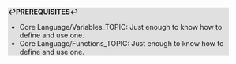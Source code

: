 <div style="margin:2em; background-color: #e0e0e0;">

<strong>↩PREREQUISITES↩</strong>

 * Core Language/Variables_TOPIC: Just enough to know how to define and use one.
 * Core Language/Functions_TOPIC: Just enough to know how to define and use one.

</div>

